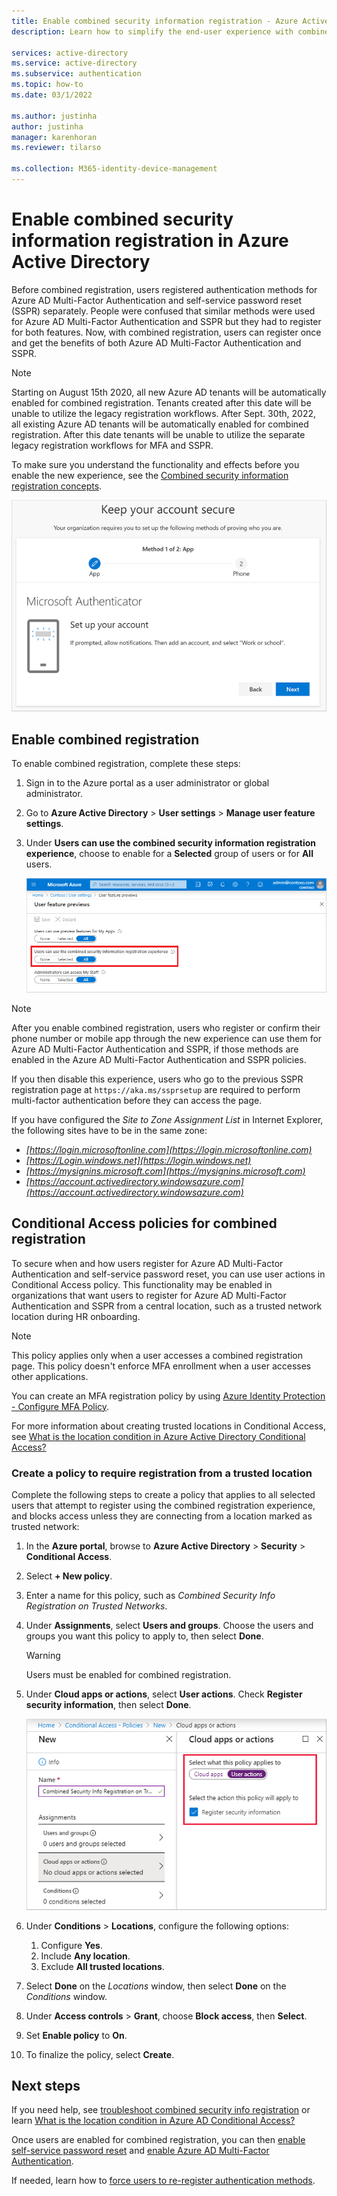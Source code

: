 ```yaml
---
title: Enable combined security information registration - Azure Active Directory
description: Learn how to simplify the end-user experience with combined Azure AD Multi-Factor Authentication and self-service password reset registration.

services: active-directory
ms.service: active-directory
ms.subservice: authentication
ms.topic: how-to
ms.date: 03/1/2022

ms.author: justinha
author: justinha
manager: karenhoran
ms.reviewer: tilarso

ms.collection: M365-identity-device-management
---
```

# Enable combined security information registration in Azure Active Directory

Before combined registration, users registered authentication methods for Azure AD Multi-Factor Authentication and self-service password reset (SSPR) separately. People were confused that similar methods were used for Azure AD Multi-Factor Authentication and SSPR but they had to register for both features. Now, with combined registration, users can register once and get the benefits of both Azure AD Multi-Factor Authentication and SSPR.

> [!NOTE]
> Starting on August 15th 2020, all new Azure AD tenants will be automatically enabled for combined registration. Tenants created after this date will be unable to utilize the legacy registration workflows.
> After Sept. 30th, 2022, all existing Azure AD tenants will be automatically enabled for combined registration. After this date tenants will be unable to utilize the separate legacy registration workflows for MFA and SSPR.

To make sure you understand the functionality and effects before you enable the new experience, see the [Combined security information registration concepts](concept-registration-mfa-sspr-combined.md).

![Combined security information registration enhanced experience](media/howto-registration-mfa-sspr-combined/combined-security-info-more-required.png)

## Enable combined registration

To enable combined registration, complete these steps:

1. Sign in to the Azure portal as a user administrator or global administrator.
2. Go to **Azure Active Directory** > **User settings** > **Manage user feature settings**.
3. Under **Users can use the combined security information registration experience**, choose to enable for a **Selected** group of users or for **All** users.

   ![Enable the combined security info experience for users](media/howto-registration-mfa-sspr-combined/enable-the-combined-security-info.png)

> [!NOTE]
> After you enable combined registration, users who register or confirm their phone number or mobile app through the new experience can use them for Azure AD Multi-Factor Authentication and SSPR, if those methods are enabled in the Azure AD Multi-Factor Authentication and SSPR policies.
>
> If you then disable this experience, users who go to the previous SSPR registration page at `https://aka.ms/ssprsetup` are required to perform multi-factor authentication before they can access the page.

If you have configured the *Site to Zone Assignment List* in Internet Explorer, the following sites have to be in the same zone:

* *[https://login.microsoftonline.com](https://login.microsoftonline.com)*
* *[https://Login.windows.net](https://login.windows.net)*
* *[https://mysignins.microsoft.com](https://mysignins.microsoft.com)*
* *[https://account.activedirectory.windowsazure.com](https://account.activedirectory.windowsazure.com)*

## Conditional Access policies for combined registration

To secure when and how users register for Azure AD Multi-Factor Authentication and self-service password reset, you can use user actions in Conditional Access policy. This functionality may be enabled in organizations that want users to register for Azure AD Multi-Factor Authentication and SSPR from a central location, such as a trusted network location during HR onboarding.

> [!NOTE]
> This policy applies only when a user accesses a combined registration page. This policy doesn't enforce MFA enrollment when a user accesses other applications.
>
> You can create an MFA registration policy by using [Azure Identity Protection - Configure MFA Policy](../identity-protection/howto-identity-protection-configure-mfa-policy.md).

For more information about creating trusted locations in Conditional Access, see [What is the location condition in Azure Active Directory Conditional Access?](../conditional-access/location-condition.md#named-locations)

### Create a policy to require registration from a trusted location

Complete the following steps to create a policy that applies to all selected users that attempt to register using the combined registration experience, and blocks access unless they are connecting from a location marked as trusted network:

1. In the **Azure portal**, browse to **Azure Active Directory** > **Security** > **Conditional Access**.
1. Select **+ New policy**.
1. Enter a name for this policy, such as *Combined Security Info Registration on Trusted Networks*.
1. Under **Assignments**, select **Users and groups**. Choose the users and groups you want this policy to apply to, then select **Done**.

   > [!WARNING]
   > Users must be enabled for combined registration.

1. Under **Cloud apps or actions**, select **User actions**. Check **Register security information**, then select **Done**.

    ![Create a conditional access policy to control security info registration](media/howto-registration-mfa-sspr-combined/require-registration-from-trusted-location.png)

1. Under **Conditions** > **Locations**, configure the following options:
   1. Configure **Yes**.
   1. Include **Any location**.
   1. Exclude **All trusted locations**.
1. Select **Done** on the *Locations* window, then select **Done** on the *Conditions* window.
1. Under **Access controls** > **Grant**, choose **Block access**, then **Select**.
1. Set **Enable policy** to **On**.
1. To finalize the policy, select **Create**.

## Next steps

If you need help, see [troubleshoot combined security info registration](howto-registration-mfa-sspr-combined-troubleshoot.md) or learn [What is the location condition in Azure AD Conditional Access?](../conditional-access/location-condition.md)

Once users are enabled for combined registration, you can then [enable self-service password reset](tutorial-enable-sspr.md) and [enable Azure AD Multi-Factor Authentication](tutorial-enable-azure-mfa.md).

If needed, learn how to [force users to re-register authentication methods](howto-mfa-userdevicesettings.md#manage-user-authentication-options).
